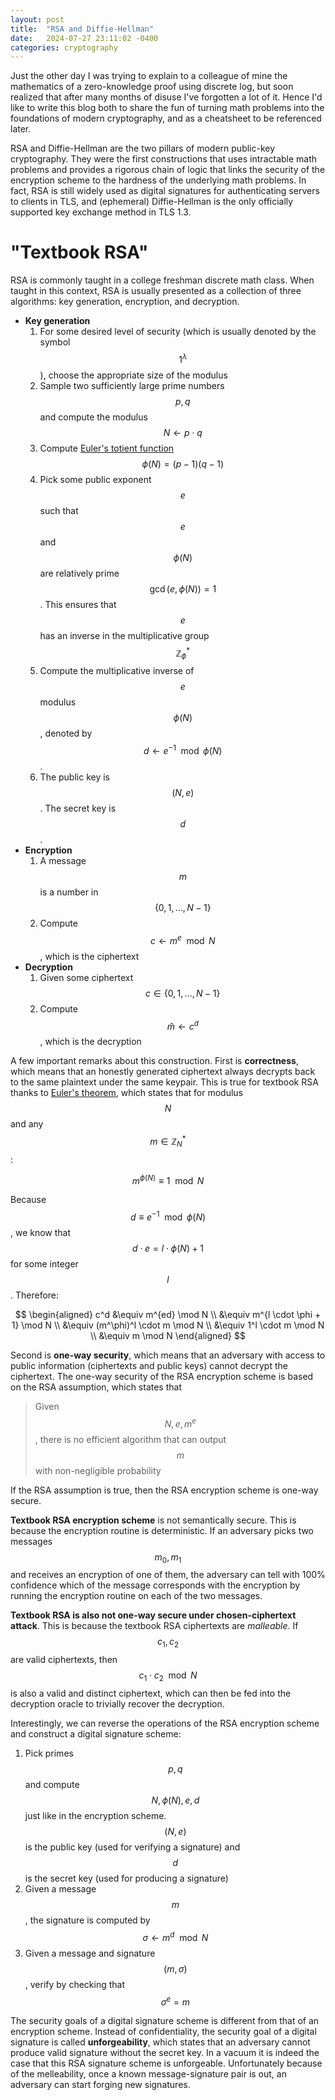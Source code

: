 ```yaml
---
layout: post
title:  "RSA and Diffie-Hellman"
date:   2024-07-27 23:11:02 -0400
categories: cryptography
---
```


Just the other day I was trying to explain to a colleague of mine the mathematics of a zero-knowledge proof using discrete log, but soon realized that after many months of disuse I've forgotten a lot of it. Hence I'd like to write this blog both to share the fun of turning math problems into the foundations of modern cryptography, and as a cheatsheet to be referenced later.

RSA and Diffie-Hellman are the two pillars of modern public-key cryptography. They were the first constructions that uses intractable math problems and provides a rigorous chain of logic that links the security of the encryption scheme to the hardness of the underlying math problems. In fact, RSA is still widely used as digital signatures for authenticating servers to clients in TLS, and (ephemeral) Diffie-Hellman is the only officially supported key exchange method in TLS 1.3.

# "Textbook RSA"
RSA is commonly taught in a college freshman discrete math class. When taught in this context, RSA is usually presented as a collection of three algorithms: key generation, encryption, and decryption.

- **Key generation**
    1. For some desired level of security (which is usually denoted by the symbol $$1^\lambda$$), choose the appropriate size of the modulus
    2. Sample two sufficiently large prime numbers $$p, q$$ and compute the modulus $$N \leftarrow p \cdot q$$
    3. Compute [Euler's totient function](https://en.wikipedia.org/wiki/Euler%27s_totient_function) $$\phi(N) = (p-1)(q-1)$$
    4. Pick some public exponent $$e$$ such that $$e$$ and $$\phi(N)$$ are relatively prime $$\gcd(e, \phi(N)) = 1$$. This ensures that $$e$$ has an inverse in the multiplicative group $$\mathbb{Z}_\phi^\ast$$
    5. Compute the multiplicative inverse of $$e$$ modulus $$\phi(N)$$, denoted by $$d \leftarrow e^{-1} \mod \phi(N)$$.
    6. The public key is $$(N, e)$$. The secret key is $$d$$.
- **Encryption**
    1. A message $$m$$ is a number in $$\{0, 1, \ldots, N-1\}$$
    2. Compute $$c \leftarrow m^e \mod N$$, which is the ciphertext 
- **Decryption**
    1. Given some ciphertext $$c \in \{0, 1, \ldots, N-1\}$$
    2. Compute $$\hat{m} \leftarrow c^d$$, which is the decryption

A few important remarks about this construction. First is **correctness**, which means that an honestly generated ciphertext always decrypts back to the same plaintext under the same keypair. This is true for textbook RSA thanks to [Euler's theorem](https://en.wikipedia.org/wiki/Euler%27s_totient_function#Euler's_theorem), which states that for modulus $$N$$ and any $$m \in \mathbb{Z}_N^\ast$$:

$$
m^{\phi(N)} \equiv 1 \mod N
$$

Because $$d \equiv e^{-1} \mod \phi(N)$$, we know that $$d \cdot e = l \cdot \phi(N) + 1$$ for some integer $$l$$. Therefore:

$$
\begin{aligned}
c^d &\equiv m^{ed} \mod N \\
&\equiv m^{l \cdot \phi + 1} \mod N \\
&\equiv (m^\phi)^l \cdot m \mod N \\
&\equiv 1^l \cdot m \mod N \\
&\equiv m \mod N
\end{aligned}
$$

Second is **one-way security**, which means that an adversary with access to public information (ciphertexts and public keys) cannot decrypt the ciphertext. The one-way security of the RSA encryption scheme is based on the RSA assumption, which states that

> Given $$N, e, m^e$$, there is no efficient algorithm that can output $$m$$ with non-negligible probability

If the RSA assumption is true, then the RSA encryption scheme is one-way secure. 

**Textbook RSA encryption scheme** is not semantically secure. This is because the encryption routine is deterministic. If an adversary picks two messages $$m_0, m_1$$ and receives an encryption of one of them, the adversary can tell with 100% confidence which of the message corresponds with the encryption by running the encryption routine on each of the two messages.

**Textbook RSA is also not one-way secure under chosen-ciphertext attack**. This is because the textbook RSA ciphertexts are *malleable*. If $$c_1, c_2$$ are valid ciphertexts, then $$c_1 \cdot c_2 \mod N$$ is also a valid and distinct ciphertext, which can then be fed into the decryption oracle to trivially recover the decryption.

Interestingly, we can reverse the operations of the RSA encryption scheme and construct a digital signature scheme:

1. Pick primes $$p, q$$ and compute $$N, \phi(N), e, d$$ just like in the encryption scheme. $$(N, e)$$ is the public key (used for verifying a signature) and $$d$$ is the secret key (used for producing a signature)
2. Given a message $$m$$, the signature is computed by $$\sigma \leftarrow m^d \mod N$$
3. Given a message and signature $$(m, \sigma)$$, verify by checking that $$\sigma^e = m$$

The security goals of a digital signature scheme is different from that of an encryption scheme. Instead of confidentiality, the security goal of a digital signature is called **unforgeability**, which states that an adversary cannot produce valid signature without the secret key. In a vacuum it is indeed the case that this RSA signature scheme is unforgeable. Unfortunately because of the melleability, once a known message-signature pair is out, an adversary can start forging new signatures.